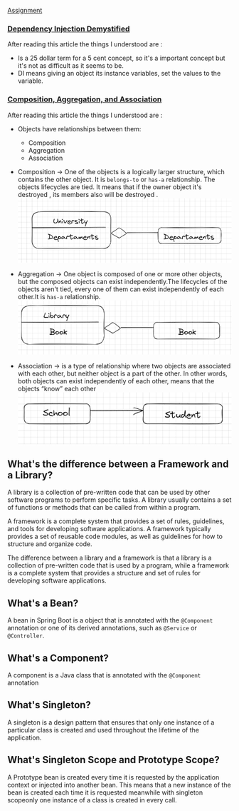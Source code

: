 [Assignment](https://github.com/rumq/java-springboot-course/blob/main/pages/CommonClassNotes.md#20-apr-22-thursday)

### [Dependency Injection Demystified](https://www.jamesshore.com/v2/blog/2006/dependency-injection-demystified)

After reading this article the things I understood are :
- Is a 25 dollar term for a 5 cent concept, so it's a important concept but it's not as difficult as it seems to be.
- DI means giving an object its instance variables, set the values to the variable.
  
### [Composition, Aggregation, and Association](https://www.baeldung.com/java-composition-aggregation-association) 
After reading this article the things I understood are :
- Objects have relationships between them:
    - Composition
    - Aggregation
    - Association
- Composition -> One of the objects is a logically larger structure, which contains the other object. It is `belongs-to` or `has-a` relationship. The objects lifecycles are tied. It means that if the owner object it's destroyed , its members also will be destroyed . 
![foto](../Assets/Composition.png)

- Aggregation ->  One object is composed of one or more other objects, but the composed objects can exist independently.The lifecycles of the objects aren't tied, every one of them can exist independently of each other.It is `has-a` relationship.
  ![foto](../Assets/Aggregation.png)
- Association -> is a type of relationship where two objects are associated with each other, but neither object is a part of the other. In other words, both objects can exist independently of each other, means that the objects “know” each other
  ![foto](../Assets/Association.png)

## What's the difference between a Framework and a Library?
A library is a collection of pre-written code that can be used by other software programs to perform specific tasks. A library usually contains a set of functions or methods that can be called from within a program.

A framework is a complete system that provides a set of rules, guidelines, and tools for developing software applications. A framework typically provides a set of reusable code modules, as well as guidelines for how to structure and organize code.

The difference between a library and a framework is that a library is a collection of pre-written code that is used by a program, while a framework is a complete system that provides a structure and set of rules for developing software applications.

## What's a Bean?
A bean in Spring Boot is a object that is annotated with the `@Component` annotation or one of its derived annotations, such as `@Service` or `@Controller`.

## What's a Component?
A component is a Java class that is annotated with the `@Component` annotation 

## What's Singleton?
A singleton is a design pattern that ensures that only one instance of a particular class is created and used throughout the lifetime of the application.

## What's Singleton Scope and Prototype Scope?
A Prototype bean is created every time it is requested by the application context or injected into another bean. This means that a new instance of the bean is created each time it is requested meanwhile with singleton scopeonly one instance of a class is created in every call.